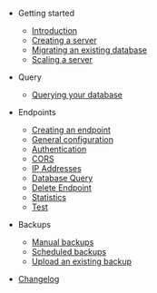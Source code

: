 - Getting started
  - [Introduction](README.md)
  - [Creating a server](server/create.md)
  - [Migrating an existing database](server/migrate.md)
  - [Scaling a server](server/scale.md)

- Query
  - [Querying your database](query/query.md)
  
- Endpoints
  - [Creating an endpoint](endpoints/create.md)
  - [General configuration](general_configuration.md)
  - [Authentication](authentication.md)
  - [CORS](cors.md)
  - [IP Addresses](ip_addresses.md)
  - [Database Query](database_query.md)
  - [Delete Endpoint](delete_endpoint.md)
  - [Statistics](statistics.md)
  - [Test](endpoints/test.md)
  
- Backups
  - [Manual backups](manual.md)
  - [Scheduled backups](scheduled.md)
  - [Upload an existing backup](upload.md)

- [Changelog](changelog.md)
